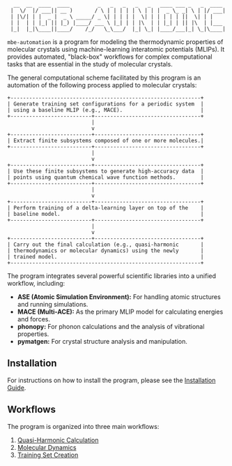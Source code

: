 ```
  __  __  ____  ____         _   _   _   _   _   ____ ___ _   _  ____
 |  \/  |/ ___|| __ )       / \ | | | | | \ | | |  _ \_ _| \ | |/ ___|
 | |\/| | |  _ |  _ \ _____/ _ \| | | | |  \| | | | | | ||  \| | |
 | |  | | |_| || |_) |____/ ___ \ |_| | | |\  | | |_| | || |\  | |___
 |_|  |_|\____||____/    /_/   \_\___/  |_| \_| |____/___|_| \_|\____|

```

`mbe-automation` is a program for modeling the thermodynamic properties of molecular crystals using machine-learning interatomic potentials (MLIPs). It provides automated, "black-box" workflows for complex computational tasks that are essential in the study of molecular crystals.

The general computational scheme facilitated by this program is an automation of the following process applied to molecular crystals:

```
+-------------------------------------------------------------+
| Generate training set configurations for a periodic system  |
| using a baseline MLIP (e.g., MACE).                         |
+--------------------------+----------------------------------+
                           |
                           v
+--------------------------+----------------------------------+
| Extract finite subsystems composed of one or more molecules.|
+--------------------------+----------------------------------+
                           |
                           v
+--------------------------+----------------------------------+
| Use these finite subsystems to generate high-accuracy data  |
| points using quantum chemical wave function methods.        |
+--------------------------+----------------------------------+
                           |
                           v
+--------------------------+----------------------------------+
| Perform training of a delta-learning layer on top of the    |
| baseline model.                                             |
+--------------------------+----------------------------------+
                           |
                           v
+--------------------------+----------------------------------+
| Carry out the final calculation (e.g., quasi-harmonic       |
| thermodynamics or molecular dynamics) using the newly       |
| trained model.                                              |
+-------------------------------------------------------------+
```

The program integrates several powerful scientific libraries into a unified workflow, including:

*   **ASE (Atomic Simulation Environment):** For handling atomic structures and running simulations.
*   **MACE (Multi-ACE):** As the primary MLIP model for calculating energies and forces.
*   **phonopy:** For phonon calculations and the analysis of vibrational properties.
*   **pymatgen:** For crystal structure analysis and manipulation.

## Installation

For instructions on how to install the program, please see the [Installation Guide](./00_installation.md).

## Workflows

The program is organized into three main workflows:

1.  [Quasi-Harmonic Calculation](./01_quasi_harmonic.md)
2.  [Molecular Dynamics](./02_molecular_dynamics.md)
3.  [Training Set Creation](./03_training_set.md)
